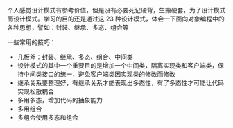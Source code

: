 个人感觉设计模式有参考价值，但是没有必要死记硬背，生搬硬套，为了设计模式而设计模式。学习的目的还是通过这 23 种设计模式，体会一下面向对象编程中的
各种思想，譬如：封装、继承、多态、组合等

一些常用的技巧：

- 几板斧：封装、继承、多态、组合、中间类
- 设计模式的其中一个重要目的是增加一个中间类，隔离实现类和客户端类，保持中间类接口的统一，避免客户端类因实现类的修改而修改
- 继承关系要整理好，有继承关系才能表现出多态性，有了多态性才可能让代码实现松散耦合
- 多用多态，增加代码的抽象能力
- 多用组合
- 多组合使用多态和组合
